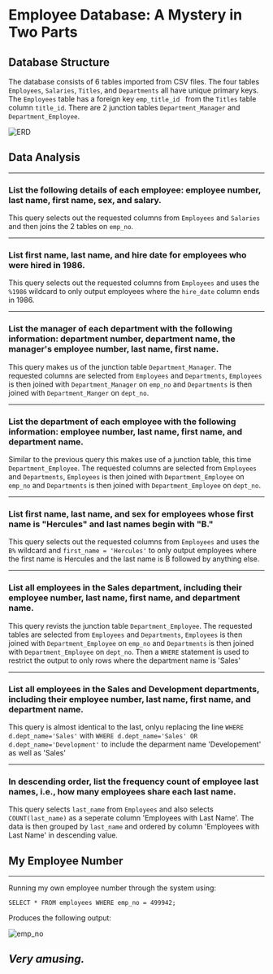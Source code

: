 # Employee Database: A Mystery in Two Parts

## Database Structure
The database consists of 6 tables imported from CSV files. The four tables `Employees`, `Salaries`, `Titles`, and `Departments` all have unique primary keys. The `Employees` table has a foreign key `emp_title_id ` from the `Titles` table column `title_id`. There are 2 junction tables `Department_Manager` and `Department_Employee`.


![ERD](https://raw.githubusercontent.com/Crazyspaceman-hd/sql-challenge/main/images/SQL_ERD.PNG)



## Data Analysis
___
### List the following details of each employee: employee number, last name, first name, sex, and salary.
This query selects out the requested columns from `Employees` and `Salaries` and then joins the 2 tables on `emp_no`.
___
### List first name, last name, and hire date for employees who were hired in 1986.
This query selects out the requested columns from `Employees` and uses the `%1986` wildcard to only output employees where the `hire_date` column ends in 1986.
___
### List the manager of each department with the following information: department number, department name, the manager's employee number, last name, first name.
This query makes us of the junction table `Department_Manager`. The requested columns are selected from `Employees` and `Departments`, `Employees` is then joined with `Department_Manager` on `emp_no` and `Departments` is then joined with `Department_Manger` on `dept_no`.
___
### List the department of each employee with the following information: employee number, last name, first name, and department name.
Similar to the previous query this makes use of a junction table, this time `Department_Employee`. The requested columns are selected from `Employees` and `Departments`, `Employees` is then joined with `Department_Employee` on `emp_no` and `Departments` is then joined with `Department_Employee` on `dept_no`.
___
### List first name, last name, and sex for employees whose first name is "Hercules" and last names begin with "B."
This query selects out the requested columns from `Employees` and uses the `B%` wildcard and `first_name = 'Hercules'`  to only output employees where the first name is Hercules and the last name is B followed by anything else.
___
### List all employees in the Sales department, including their employee number, last name, first name, and department name.

This query revists the junction table `Department_Employee`. The requested tables are selected from `Employees` and `Departments`, `Employees` is then joined with `Department_Employee` on `emp_no` and `Departments` is then joined with `Department_Employee` on `dept_no`. Then a `WHERE` statement is used to restrict the output to only rows where the department name is 'Sales'
___
### List all employees in the Sales and Development departments, including their employee number, last name, first name, and department name.

This query is almost identical to the last, onlyu replacing the line `WHERE d.dept_name='Sales'` with `WHERE d.dept_name='Sales' OR d.dept_name='Development'` to include the deparment name 'Developement' as well as 'Sales'
___
### In descending order, list the frequency count of employee last names, i.e., how many employees share each last name.
This query selects `last_name` from `Employees` and also selects `COUNT(last_name)` as a seperate column 'Employees with Last Name'.  The data is then grouped by `last_name` and ordered by column 'Employees with Last Name' in descending value.


## My Employee Number
___
Running my own employee number through the system using:

`SELECT * FROM employees WHERE emp_no = 499942;`

Produces the following output:

![emp_no](https://raw.githubusercontent.com/Crazyspaceman-hd/sql-challenge/main/images/emp_no.PNG)
## ***Very amusing.***
